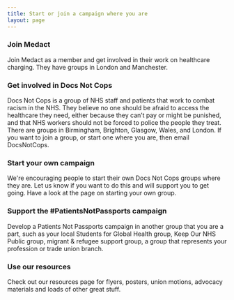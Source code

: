 ```yaml
---
title: Start or join a campaign where you are
layout: page
---
```


### Join Medact

Join Medact as a member and get involved in their work on healthcare charging. They have groups in London and Manchester.

### Get involved in Docs Not Cops

Docs Not Cops is a group of NHS staff and patients that work to combat racism in the NHS. They believe no one should be afraid to access the healthcare they need, either because they can’t pay or might be punished, and that NHS workers should not be forced to police the people they treat. There are groups in Birmingham, Brighton, Glasgow, Wales, and London. If you want to join a group, or start one where you are, then email DocsNotCops.

### Start your own campaign

We're encouraging people to start their own Docs Not Cops groups where they are. Let us know if you want to do this and will support you to get going. Have a look at the page on starting your own group.

### Support the #PatientsNotPassports campaign

Develop a Patients Not Passports campaign in another group that you are a part, such as your local Students for Global Health group, Keep Our NHS Public group, migrant & refugee support group, a group that represents your profession or trade union branch.

### Use our resources

Check out our resources page for flyers, posters, union motions, advocacy materials and loads of other great stuff.
